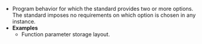 - Program behavior for which the standard provides two or more options. The standard imposes no requirements on which option is chosen in any instance.
- **Examples**
	- Function parameter storage layout.